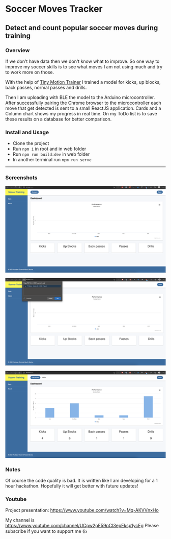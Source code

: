 # Soccer Moves Tracker

## Detect and count popular soccer moves during training

### Overview

If we don't have data then we don't know what to improve. So one way to improve my soccer skills is to see what moves I am not using much and try to work more on those.

With the help of [Tiny Motion Trainer](https://experiments.withgoogle.com/tiny-motion-trainer "Tiny Motion Trainer") I trained a model for kicks, up blocks, back passes, normal passes and drills.

Then I am uploading with BLE the model to the Arduino microcontroller. After successfully pairing the Chrome browser to the microcontroller each move that get detected is sent to a small ReactJS application. Cards and a Column chart shows my progress in real time. On my ToDo list is to save these results on a database for better comparison.

### Install and Usage

- Clone the project
- Run `npm i` in root and in web folder
- Run `npm run build:dev` in web folder
- In another terminal run `npm run serve`

---

### Screenshots

![Homepage](/readme_images/home.png)

![Connect](/readme_images/connect.png)

![Moves](/readme_images/moves.png)

### Notes

Of course the code quality is bad. It is written like I am developing for a 1 hour hackathon. Hopefully it will get better with future updates!

### Youtube

Project presentation: https://www.youtube.com/watch?v=Mq-AKVVnxHo

My channel is https://www.youtube.com/channel/UCpw2pE59pCl3epEksp1ycEg
Please subscribe if you want to support me 👍
